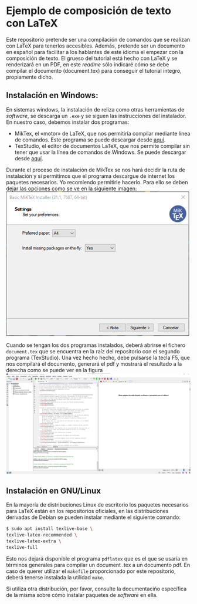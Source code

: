 # Ejemplo de composición de texto con LaTeX
Este repositorio pretende ser una compilación de comandos que se realizan
con LaTeX para tenerlos accesibles. Además, pretende ser un documento en 
español para facilitar a los hablantes de este idioma el empezar con la
composición de texto.
El grueso del tutorial está hecho con LaTeX y se renderizará en un PDF,
en este _readme_ sólo indicaré cómo se debe compilar el documento
(document.tex) para conseguir el tutorial íntegro, propiamente dicho.
## Instalación en Windows:
En sistemas windows, la instalación de reliza como otras herramientas de
_software_, se descarga un `.exe` y se siguen las instrucciones
del instalador. En nuestro caso, debemos instalar dos programas:
* MikTex, el «motor» de LaTeX, que nos permitiría compilar
mediante línea de comandos. Este programa se puede descargar desde 
[aquí](https://miktex.org/downloadi).
* TexStudio, el editor de documentos LaTeX, que nos permite compilar
sin tener que usar la línea de comandos de Windows. Se puede descargar
desde [aquí](https://www.texstudio.org/).

Durante el proceso de
instalación de MikTex se nos hará decidir la ruta de instalación y si permitimos
que el programa descargue de internet los paquetes necesarios. Yo
recomiendo permitirle hacerlo. Para ello se deben dejar las opciones como
se ve en la siguiente imagen:
![opciones de miktex](https://github.com/FranciscoRguezMelgar/latexExample/blob/main/img/miktexInstall.png "Opciones instalación MikTex")

Cuando se tengan los dos programas instalados, deberá abrirse el fichero
`document.tex` que se encuentra en la raíz del repositorio
con el segundo programa (TexStudio). Una vez hecho hecho, debe pulsarse la tecla
F5, que nos compilará el documento, generará el pdf y mostrará el resultado a la
derecha como se puede ver en la figura
![ventana de TexStudio](https://github.com/FranciscoRguezMelgar/latexExample/blob/main/img/TeXStudio.png "Vetana de TexStudio")

## Instalación en GNU/Linux
En la mayoría de distribuciones Linux de escritorio los paquetes necesarios
para LaTeX están en los repositorios oficiales, en las distribuciones derivadas
de Debian se pueden instalar mediante el siguiente comando:

```bash
$ sudo apt install texlive-base \
texlive-latex-recommended \
texlive-latex-extra \
texlive-full
```
Esto nos dejará disponible el programa `pdflatex` que es el que se usaría
en términos generales para compilar un document .tex a un documento pdf.
En caso de querer utilizar el `makefile` proporcionado por este repositorio,
deberá tenerse instalada la utilidad `make`.

Si utiliza otra distribución, por favor, consulte la documentacińo específica
de la misma sobre cómo instalar paquetes de _software_ en ella.

